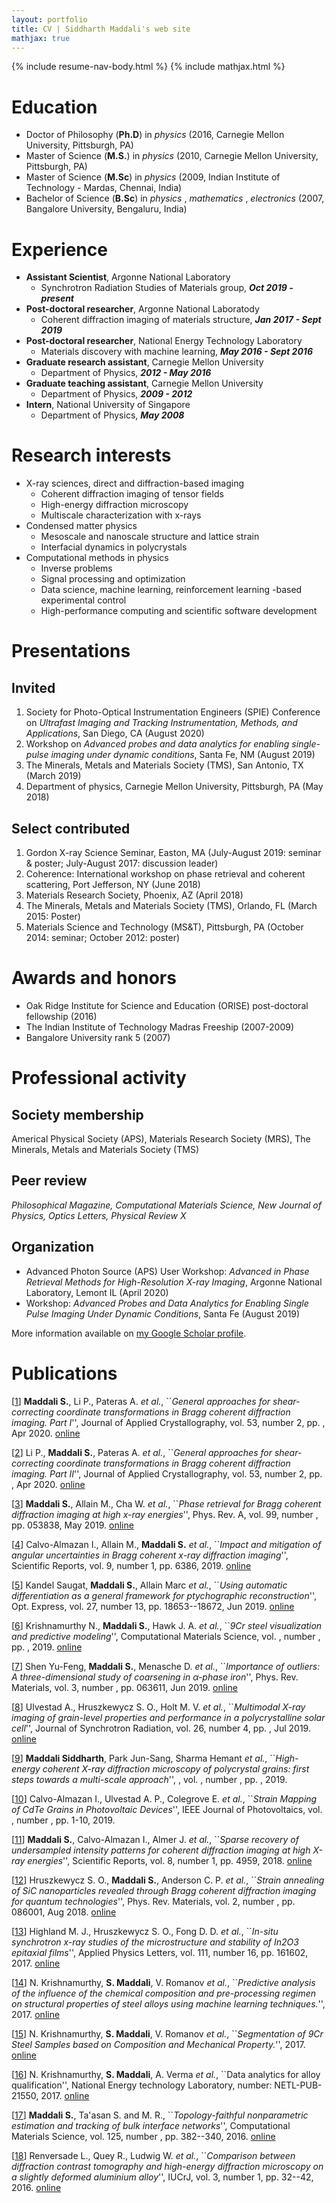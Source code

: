 ```yaml
---
layout: portfolio
title: CV | Siddharth Maddali's web site
mathjax: true
---
```

{% include resume-nav-body.html %}
{% include mathjax.html %}

<a name="education"></a> 
# Education
- Doctor of Philosophy (**Ph.D**) in _physics_ (2016, Carnegie Mellon University, Pittsburgh, PA)
- Master of Science (**M.S.**) in _physics_ (2010, Carnegie Mellon University, Pittsburgh, PA)
- Master of Science (**M.Sc**) in _physics_ (2009, Indian Institute of Technology - Mardas, Chennai, India)
- Bachelor of Science (**B.Sc**) in _physics_ , _mathematics_ , _electronics_ (2007, Bangalore University, Bengaluru, India)

<a name="workex"></a>
# Experience
- **Assistant Scientist**, Argonne National Laboratory
    - Synchrotron Radiation Studies of Materials group, **_Oct 2019 - present_**
- **Post-doctoral researcher**, Argonne National Laboratody
    - Coherent diffraction imaging of materials structure, **_Jan 2017 - Sept 2019_**
- **Post-doctoral researcher**, National Energy Technology Laboratory
    - Materials discovery with machine learning, **_May 2016 - Sept 2016_**
- **Graduate research assistant**, Carnegie Mellon University
    - Department of Physics, **_2012 - May 2016_**
- **Graduate teaching assistant**, Carnegie Mellon University
    - Department of Physics, **_2009 - 2012_**
- **Intern**, National University of Singapore
    - Department of Physics, **_May 2008_**

<a name="research"></a>
# Research interests
- X-ray sciences, direct and diffraction-based imaging
   - Coherent diffraction imaging of tensor fields
   - High-energy diffraction microscopy
   - Multiscale characterization with x-rays
- Condensed matter physics 
   - Mesoscale and nanoscale structure and lattice strain
   - Interfacial dynamics in polycrystals
- Computational methods in physics 
   - Inverse problems
   - Signal processing and optimization
   - Data science, machine learning, reinforcement learning -based experimental control
   - High-performance computing and scientific software development



<a name="presentations"></a>
# Presentations
## Invited
1. Society for Photo-Optical Instrumentation Engineers (SPIE) Conference on _Ultrafast Imaging and Tracking Instrumentation, Methods, and Applications_, San Diego, CA (August 2020)
1. Workshop on _Advanced probes and data analytics for enabling single-pulse imaging under dynamic conditions_, Santa Fe, NM (August 2019)
1. The Minerals, Metals and Materials Society (TMS), San Antonio, TX (March 2019)
1. Department of physics, Carnegie Mellon University, Pittsburgh, PA (May 2018)

## Select contributed
1. Gordon X-ray Science Seminar, Easton, MA (July-August 2019: seminar & poster; July-August 2017: discussion leader)
1. Coherence: International workshop on phase retrieval and coherent scattering, Port Jefferson, NY (June 2018)
1. Materials Research Society, Phoenix, AZ (April 2018)
1. The Minerals, Metals and Materials Society (TMS), Orlando, FL (March 2015: Poster)
1. Materials Science and Technology (MS&T), Pittsburgh, PA (October 2014: seminar; October 2012: poster)

<a name="achievements"></a>
# Awards and honors
- Oak Ridge Institute for Science and Education (ORISE) post-doctoral fellowship (2016)
- The Indian Institute of Technology Madras Freeship (2007-2009)
- Bangalore University rank 5 (2007)

<a name="professional"></a>
# Professional activity

## Society membership
Americal Physical Society (APS), Materials Research Society (MRS), The Minerals, Metals and Materials Society (TMS)

## Peer review
_Philosophical Magazine, Computational Materials Science, New Journal of Physics, Optics Letters, Physical Review X_

## Organization
- Advanced Photon Source (APS) User Workshop: _Advanced in Phase Retrieval Methods for High-Resolution X-ray Imaging_, Argonne National Laboratory, Lemont IL (April 2020)
- Workshop: _Advanced Probes and Data Analytics for Enabling Single Pulse Imaging Under Dynamic Conditions_, Santa Fe (August 2019)

More information available on [my Google Scholar profile](https://scholar.google.com/citations?hl=en&view_op=list_works&gmla=AJsN-F4aWC57g2gJBB4FkOCMTCGKnZjzFt6xS-iFdAdBvwSJo4PdMAMsCE9i631XSYI2iTWF9vhMWIq9D2XO6ubBmeYWbALUJQ&user=hsYqvQIAAAAJ).

# Publications

[<a id="cit-Maddali2020" href="#call-Maddali2020">1</a>] **Maddali S.**, Li P., Pateras A. <em>et al.</em>, ``_General approaches for shear-correcting coordinate transformations in Bragg coherent diffraction imaging. Part I_'', Journal of Applied Crystallography, vol. 53, number 2, pp. , Apr 2020.  [online](https://doi.org/10.1107/S1600576720001363)

[<a id="cit-Li2020" href="#call-Li2020">2</a>] Li P., **Maddali S.**, Pateras A. <em>et al.</em>, ``_General approaches for shear-correcting coordinate transformations in Bragg coherent diffraction imaging. Part II_'', Journal of Applied Crystallography, vol. 53, number 2, pp. , Apr 2020.  [online](https://doi.org/10.1107/S1600576720001375)

[<a id="cit-Maddali2019" href="#call-Maddali2019">3</a>] **Maddali S.**, Allain M., Cha W. <em>et al.</em>, ``_Phase retrieval for Bragg coherent diffraction imaging at high x-ray energies_'', Phys. Rev. A, vol. 99, number , pp. 053838, May 2019.  [online](https://link.aps.org/doi/10.1103/PhysRevA.99.053838)

[<a id="cit-Calvo-Almazan2019" href="#call-Calvo-Almazan2019">4</a>] Calvo-Almazan I., Allain M., **Maddali S.** <em>et al.</em>, ``_Impact and mitigation of angular uncertainties in Bragg coherent x-ray diffraction imaging_'', Scientific Reports, vol. 9, number 1, pp. 6386,  2019.  [online](https://doi.org/10.1038/s41598-019-42797-4)

[<a id="cit-Kandel2019" href="#call-Kandel2019">5</a>] Kandel Saugat, **Maddali S.**, Allain Marc <em>et al.</em>, ``_Using automatic differentiation as a general framework for ptychographic reconstruction_'', Opt. Express, vol. 27, number 13, pp. 18653--18672, Jun 2019.  [online](http://www.opticsexpress.org/abstract.cfm?URI=oe-27-13-18653)

[<a id="cit-Krishnamurthy2019" href="#call-Krishnamurthy2019">6</a>] Krishnamurthy N., **Maddali S.**, Hawk J. A. <em>et al.</em>, ``_9Cr steel visualization and predictive modeling_'', Computational Materials Science, vol. , number , pp. ,  2019.  [online](http://www.sciencedirect.com/science/article/pii/S0927025619301466)

[<a id="cit-Shen2019" href="#call-Shen2019">7</a>] Shen Yu-Feng, **Maddali S.**, Menasche D. <em>et al.</em>, ``_Importance of outliers: A three-dimensional study of coarsening in $\alpha$-phase iron_'', Phys. Rev. Materials, vol. 3, number , pp. 063611, Jun 2019.  [online](https://link.aps.org/doi/10.1103/PhysRevMaterials.3.063611)

[<a id="cit-Ulvestad2019" href="#call-Ulvestad2019">8</a>] Ulvestad A., Hruszkewycz S. O., Holt M. V. <em>et al.</em>, ``_Multimodal X-ray imaging of grain-level properties and performance in a polycrystalline solar cell_'', Journal of Synchrotron Radiation, vol. 26, number 4, pp. , Jul 2019.  [online](https://doi.org/10.1107/S1600577519003606)

[<a id="cit-Maddali2019a" href="#call-Maddali2019a">9</a>] **Maddali Siddharth**, Park Jun-Sang, Sharma Hemant <em>et al.</em>, ``_High-energy coherent X-ray diffraction microscopy of polycrystal grains: first steps towards a multi-scale approach_'', , vol. , number , pp. ,  2019.

[<a id="cit-Calvo-Almazan2019a" href="#call-Calvo-Almazan2019a">10</a>] Calvo-Almazan I., Ulvestad A. P., Colegrove E. <em>et al.</em>, ``_Strain Mapping of CdTe Grains in Photovoltaic Devices_'', IEEE Journal of Photovoltaics, vol. , number , pp. 1-10,  2019.

[<a id="cit-Maddali2018" href="#call-Maddali2018">11</a>] **Maddali S.**, Calvo-Almazan I., Almer J. <em>et al.</em>, ``_Sparse recovery of undersampled intensity patterns for coherent diffraction imaging at high X-ray energies_'', Scientific Reports, vol. 8, number 1, pp. 4959,  2018.  [online](https://www.nature.com/articles/s41598-018-23040-y)

[<a id="cit-Hruszkewycz2018" href="#call-Hruszkewycz2018">12</a>] Hruszkewycz S. O., **Maddali S.**, Anderson C. P. <em>et al.</em>, ``_Strain annealing of SiC nanoparticles revealed through Bragg coherent diffraction imaging for quantum technologies_'', Phys. Rev. Materials, vol. 2, number , pp. 086001, Aug 2018.  [online](https://link.aps.org/doi/10.1103/PhysRevMaterials.2.086001)

[<a id="cit-Highland2017" href="#call-Highland2017">13</a>] Highland M. J., Hruszkewycz S. O., Fong D. D. <em>et al.</em>, ``_In-situ synchrotron x-ray studies of the microstructure and stability of In2O3 epitaxial films_'', Applied Physics Letters, vol. 111, number 16, pp. 161602,  2017.  [online](http://dx.doi.org/10.1063/1.4997773)

[<a id="cit-Krishnamurthy2017" href="#call-Krishnamurthy2017">14</a>] N. Krishnamurthy, **S. Maddali**, V. Romanov <em>et al.</em>, ``_Predictive analysis of the influence of the chemical composition and pre-processing regimen on structural properties of steel alloys using machine learning techniques._'',  2017.  [online](https://meetings.aps.org/Meeting/MAR17/Session/V12.6)

[<a id="cit-Krishnamurthy2017a" href="#call-Krishnamurthy2017a">15</a>] N. Krishnamurthy, **S. Maddali**, V. Romanov <em>et al.</em>, ``_Segmentation of 9Cr Steel Samples based on Composition and Mechanical Property._'',  2017.  [online](http://meetings.aps.org/link/BAPS.2017.MAR.G1.156)

[<a id="cit-Krishnamurthy2017b" href="#call-Krishnamurthy2017b">16</a>] N. Krishnamurthy, **S. Maddali**, A. Verma <em>et al.</em>, ``Data analytics for alloy qualification'', National Energy technology Laboratory, number: NETL-PUB-21550,   2017.  [online](https://www.osti.gov/biblio/1456238)

[<a id="cit-Maddali2016" href="#call-Maddali2016">17</a>] **Maddali S.**, Ta'asan S. and M. R., ``_Topology-faithful nonparametric estimation and tracking of bulk interface networks_'', Computational Materials Science, vol. 125, number , pp. 382--340,  2016.  [online](https://www.sciencedirect.com/science/article/pii/S0927025616303913)

[<a id="cit-Renversade2016" href="#call-Renversade2016">18</a>] Renversade L., Quey R., Ludwig W. <em>et al.</em>, ``_Comparison between diffraction contrast tomography and high-energy diffraction microscopy on a slightly deformed aluminium alloy_'', IUCrJ, vol. 3, number 1, pp. 32--42,  2016.  [online](https://journals.iucr.org/m/issues/2016/01/00/ti5006/)



